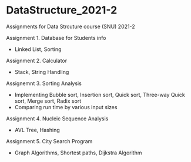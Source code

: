 # DataStructure_2021-2

Assignments for Data Strcuture course (SNU)
2021-2

Assignment 1. Database for Students info
- Linked List, Sorting

Assignment 2. Calculator
- Stack, String Handling

Assignemnt 3. Sorting Analysis
- Implementing Bubble sort, Insertion sort, Quick sort, Three-way Quick sort, Merge sort, Radix sort
- Comparing run time by various input sizes

Assignment 4. Nucleic Sequence Analysis
- AVL Tree, Hashing

Assignment 5. City Search Program
- Graph Algorithms, Shortest paths, Dijkstra Algorithm
